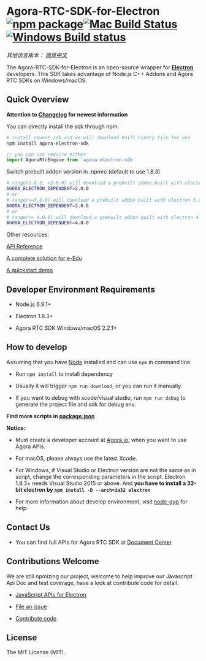 # Agora-RTC-SDK-for-Electron [![npm package][npm-badge]][npm][![Mac Build Status](https://img.shields.io/travis/AgoraIO/Electron-SDK/release/2.3.2.svg?style=flat-square)](https://travis-ci.org/AgoraIO/Electron-SDK)[![Windows Build status](https://ci.appveyor.com/api/projects/status/github/AgoraIO/Electron-SDK?branch=release/2.3.2&svg=true)](https://ci.appveyor.com/project/menthays/electron-sdk/branch/release/2.3.2)

*其他语言版本： [简体中文](README.zh.md)*

The Agora-RTC-SDK-for-Electron is an open-source wrapper for **[Electron](https://electronjs.org/)** developers. This SDK takes advantage of Node.js C++ Addons and Agora RTC SDKs on Windows/macOS.

## Quick Overview

**Attention to [Changelog](./CHANGELOG.md) for newest information**

You can directly install the sdk through npm:

``` bash
# install newest sdk and we will download built binary file for you
npm install agora-electron-sdk
```

``` javascript
// you can use require either
import AgoraRtcEngine from 'agora-electron-sdk'
```
Switch prebuilt addon version in .npmrc (default to use 1.8.3)

``` bash
# range(1.8.3, <3.0.0) will download a prebuilt addon built with electron 1.8.3
AGORA_ELECTRON_DEPENDENT=2.0.0
# or
# range(>=3.0.0) will download a prebuilt addon built with electron 3.0.6
AGORA_ELECTRON_DEPENDENT=3.0.6
# or
# range(>= 4.0.0) will download a prebuilt addon built with electron 4.0.0
AGORA_ELECTRON_DEPENDENT=4.0.0
```

Other resources:

[API Reference](./docs/apis.md)

[A complete solution for e-Edu](https://github.com/AgoraIO/ARD-eEducation-with-Electron)

[A quickstart demo](https://github.com/AgoraIO-Community/Agora-Electron-Quickstart)

## Developer Environment Requirements

- Node.js 6.9.1+

- Electron 1.8.3+

- Agora RTC SDK Windows/macOS 2.2.1+

## How to develop

Assuming that you have [Node](https://nodejs.org/en/download/) installed and can use `npm` in command line.

- Run `npm install` to install dependency

- Usually it will trigger `npm run download`, or you can run it manually.

- If you want to debug with xcode/visual studio, run `npm run debug` to generate the project file and sdk for debug env.

**Find more scripts in [package.json](./package.json)**

**Notice:**

- Must create a developer account at [Agora.io](https://dashboard.agora.io/signin), when you want to use Agora APIs.

- For macOS, please always use the latest Xcode.

- For Windows, if Visual Studio or Electron version are not the same as in script, change the corresponding parameters in the script. Electron 1.8.3+ needs Visual Studio 2015 or above. And **you have to install a 32-bit electron by `npm install -D --arch=ia32 electron`**

- For more information about develop environment, visit [node-gyp](https://github.com/nodejs/node-gyp/blob/master/README.md) for help.

## Contact Us

- You can find full APIs for Agora RTC SDK at [Document Center](https://docs.agora.io/en/)

## Contributions Welcome

We are still opmizing our project, welcome to help improve our Javascript Api Doc and test coverage, have a look at contribute code for detail.

- [JavaScript APIs for Electron](./docs/apis.md)

- [File an issue](https://github.com/AgoraIO/Agora-RTC-SDK-for-Electron/issues)

- [Contribute code](./docs/contribuitions.md)

## License

The MIT License (MIT).

[npm-badge]: https://img.shields.io/npm/v/agora-electron-sdk.png?style=flat-square
[npm]: https://www.npmjs.org/package/agora-electron-sdk
